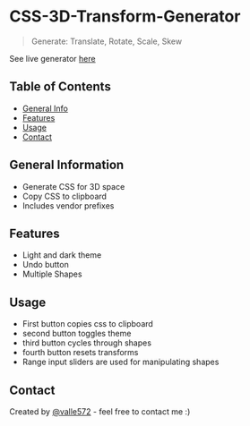# CSS-3D-Transform-Generator
> Generate: Translate, Rotate, Scale, Skew

See live generator [here](https://itsvalle.com/projects/Proj03/index.html)

## Table of Contents
* [General Info](#general-information)
* [Features](#features) <!-- * [Screenshots](#screenshots) -->
* [Usage](#usage)
* [Contact](#contact)


## General Information
- Generate CSS for 3D space
- Copy CSS to clipboard
- Includes vendor prefixes


## Features
- Light and dark theme
- Undo button
- Multiple Shapes

<!--
## Screenshots
![Landing Page](./img/landing-page.jpeg)
![Tool](./img/tool.jpeg)
-->

## Usage
- First button copies css to clipboard
- second button toggles theme
- third button cycles through shapes
- fourth button resets transforms
- Range input sliders are used for manipulating shapes


## Contact
Created by [@valle572](https://itsvalle.com) - feel free to contact me :)

